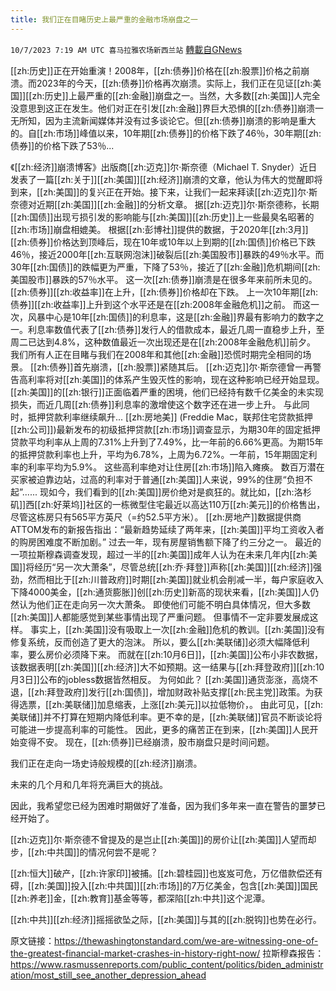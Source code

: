 ```yaml
---
title: 我们正在目睹历史上最严重的金融市场崩盘之一
---
```

`10/7/2023 7:19 AM UTC 喜马拉雅农场新西兰站` [轉載自GNews](https://gnews.org/articles/1797743)

[[zh:历史]]正在开始重演！2008年，[[zh:债券]]价格在[[zh:股票]]价格之前崩溃。而2023年的今天，[[zh:债券]]价格再次崩溃。实际上，我们正在见证[[zh:美国]][[zh:历史]]上最严重的[[zh:金融]]崩盘之一。当然，大多数[[zh:美国]]人完全没意思到这正在发生。他们对正在引发[[zh:金融]]界巨大恐惧的[[zh:债券]]崩溃一无所知，因为主流新闻媒体并没有过多谈论它。但[[zh:债券]]崩溃的影响是重大的。自[[zh:市场]]峰值以来，10年期[[zh:债券]]的价格下跌了46％，30年期[[zh:债券]]的价格下跌了53％...
  
 《[[zh:经济]]崩溃博客》出版商[[zh:迈克]]尔·斯奈德（Michael T. Snyder）近日发表了一篇[[zh:关于]][[zh:美国]][[zh:经济]]崩溃的文章，他认为伟大的觉醒即将到来，[[zh:美国]]的复兴正在开始。接下来，让我们一起来拜读[[zh:迈克]]尔·斯奈德对近期[[zh:美国]][[zh:金融]]的分析文章。
  据[[zh:迈克]]尔·斯奈德称，长期[[zh:国债]]出现亏损引发的影响能与[[zh:美国]][[zh:历史]]上一些最臭名昭著的[[zh:市场]]崩盘相媲美。
  根据[[zh:彭博社]]提供的数据，于2020年[[zh:3月]][[zh:债券]]价格达到顶峰后，现在10年或10年以上到期的[[zh:国债]]价格已下跌46％，接近2000年[[zh:互联网泡沫]]破裂后[[zh:美国股市]]暴跌的49％水平。而30年[[zh:国债]]的跌幅更为严重，下降了53％，接近了[[zh:金融]]危机期间[[zh:美国股市]]暴跌的57％水平。
  这一次[[zh:债券]]崩溃是在很多年来前所未见的。
  [[zh:债券]][[zh:收益率]]在上升，[[zh:债券]]价格却在下跌。
  上一次10年期[[zh:债券]][[zh:收益率]]上升到这个水平还是在[[zh:2008年金融危机]]之前。
   而这一次，风暴中心是10年[[zh:国债]]的利息率，这是[[zh:金融]]界最有影响力的数字之一。利息率数值代表了[[zh:债券]]发行人的借款成本，最近几周一直稳步上升，至周二已达到4.8%，这种数值最近一次出现还是在[[zh:2008年金融危机]]前夕。
  我们所有人正在目睹与我们在2008年和其他[[zh:金融]]恐慌时期完全相同的场景。 
  [[zh:债券]]首先崩溃，[[zh:股票]]紧随其后。
  [[zh:迈克]]尔·斯奈德曾一再警告高利率将对[[zh:美国]]的体系产生毁灭性的影响，现在这种影响已经开始显现。
  [[zh:美国]]的[[zh:银行]]正面临着严重的困境，他们已经持有数千亿美金的未实现损失，而近几周[[zh:债券]]利息率的激增使这个数字还在进一步上升。
 与此同时，抵押贷款利率继续飙升...
 [[zh:房地美]] (Freddie Mac，联邦住宅贷款抵押[[zh:公司]])最新发布的初级抵押贷款[[zh:市场]]调查显示，为期30年的固定抵押贷款平均利率从上周的7.31%上升到了7.49%，比一年前的6.66%更高。为期15年的抵押贷款利率也上升，平均为6.78%，上周为6.72%。一年前，15年期固定利率的利率平均为5.9%。
 这些高利率绝对让住房[[zh:市场]]陷入瘫痪。
 数百万潜在买家被迫靠边站，过高的利率对于普通[[zh:美国]]人来说，99%的住房“负担不起”......
  现如今，我们看到的[[zh:美国]]房价绝对是疯狂的。就比如，[[zh:洛杉矶]]西[[zh:好莱坞]]社区的一栋微型住宅最近以高达110万[[zh:美元]]的价格售出，尽管这栋房只有565平方英尺（=约52.5平方米）。
 [[zh:房地产]]数据提供商ATTOM发布的新报告指出：“最新趋势延续了两年来，[[zh:美国]]平均工资收入者的购房困难度不断加剧。”
  过去一年，现有房屋销售额下降了约三分之一。
   最近的一项拉斯穆森调查发现，超过一半的[[zh:美国]]成年人认为在未来几年内[[zh:美国]]将经历“另一次大萧条”，尽管总统[[zh:乔·拜登]]声称[[zh:美国]][[zh:经济]]强劲，然而相比于[[zh:川普政府]]时期[[zh:美国]]就业机会削减一半，每户家庭收入下降4000美金，[[zh:通货膨胀]]创[[zh:历史]]新高的现状来看，[[zh:美国]]人仍然认为他们正在走向另一次大萧条。
 即使他们可能不明白具体情况，但大多数[[zh:美国]]人都能感觉到某些事情出现了严重问题。
但事情不一定非要发展成这样。
  事实上，[[zh:美国]]没有吸取上一次[[zh:金融]]危机的教训。[[zh:美国]]没有修复系统，反而创造了更大的泡沫。
  所以，要么[[zh:美联储]]必须大幅降低利率，要么房价必须降下来。
  而就在[[zh:10月6日]]，[[zh:美国]]公布小非农数据，该数据表明[[zh:美国]][[zh:经济]]大不如预期。这一结果与[[zh:拜登政府]][[zh:10月3日]]公布的jobless数据皆然相反。
  为何如此？
  [[zh:美国]]通货澎涨，高烧不退，[[zh:拜登政府]]发行[[zh:国债]]，增加财政补贴支撑[[zh:民主党]]政策。为获得选票，[[zh:美联储]]加息缩表，上涨[[zh:美元]]以拉低物价，。
  由此可见，[[zh:美联储]]并不打算在短期内降低利率。更不幸的是，[[zh:美联储]]官员不断谈论将可能进一步提高利率的可能性。
  因此，更多的痛苦正在到来，[[zh:美国]]人民开始变得不安。
  现在，[[zh:债券]]已经崩溃，股市崩盘只是时间问题。

我们正在走向一场史诗般规模的[[zh:经济]]崩溃。

未来的几个月和几年将充满巨大的挑战。

因此，我希望您已经为困难时期做好了准备，因为我们多年来一直在警告的噩梦已经开始了。

  [[zh:迈克]]尔·斯奈德不曾提及的是岂止[[zh:美国]]的房价让[[zh:美国]]人望而却步，[[zh:中共国]]的情况何尝不是呢？

  [[zh:恒大]]破产，[[zh:许家印]]被捕。[[zh:碧桂园]]也岌岌可危，万亿借款偿还有碍，[[zh:美国]]投入[[zh:中共国]][[zh:市场]]的7万亿美金，包含[[zh:美国]]国民[[zh:养老]]金，[[zh:教育]]基金等等，都深陷[[zh:中共]]这个泥潭。

[[zh:中共]][[zh:经济]]摇摇欲坠之际，[[zh:美国]]与其的[[zh:脱钩]]也势在必行。

原文链接：https://thewashingtonstandard.com/we-are-witnessing-one-of-the-greatest-financial-market-crashes-in-history-right-now/
拉斯穆森报告：https://www.rasmussenreports.com/public_content/politics/biden_administration/most_still_see_another_depression_ahead
